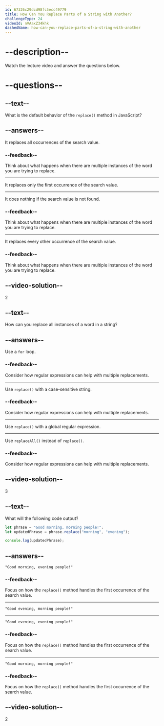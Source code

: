 ```yaml
---
id: 67326c29dcd98fc5ecc49779
title: How Can You Replace Parts of a String with Another?
challengeType: 24
videoId: nVAaxZ34khk
dashedName: how-can-you-replace-parts-of-a-string-with-another
---
```


# --description--

Watch the lecture video and answer the questions below.

# --questions--

## --text--

What is the default behavior of the `replace()` method in JavaScript?

## --answers--

It replaces all occurrences of the search value.

### --feedback--

Think about what happens when there are multiple instances of the word you are trying to replace.

---

It replaces only the first occurrence of the search value.

---

It does nothing if the search value is not found.

### --feedback--

Think about what happens when there are multiple instances of the word you are trying to replace.

---

It replaces every other occurrence of the search value.

### --feedback--

Think about what happens when there are multiple instances of the word you are trying to replace.

## --video-solution--

2

## --text--

How can you replace all instances of a word in a string?

## --answers--

Use a `for` loop.

### --feedback--

Consider how regular expressions can help with multiple replacements.

---

Use `replace()` with a case-sensitive string.

### --feedback--

Consider how regular expressions can help with multiple replacements.

---

Use `replace()` with a global regular expression.

---

Use `replaceAll()` instead of `replace()`.

### --feedback--

Consider how regular expressions can help with multiple replacements.

## --video-solution--

3

## --text--

What will the following code output?

```js
let phrase = "Good morning, morning people!";
let updatedPhrase = phrase.replace("morning", "evening");

console.log(updatedPhrase);
```

## --answers--

`"Good morning, evening people!"`

### --feedback--

Focus on how the `replace()` method handles the first occurrence of the search value.

---

`"Good evening, morning people!"`

---

`"Good evening, evening people!"`

### --feedback--

Focus on how the `replace()` method handles the first occurrence of the search value.

---

`"Good morning, morning people!"`

### --feedback--

Focus on how the `replace()` method handles the first occurrence of the search value.

## --video-solution--

2
